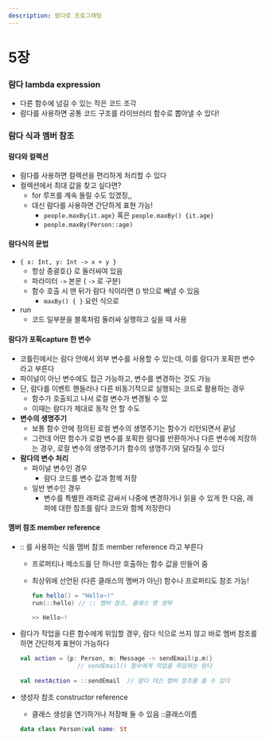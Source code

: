 ```yaml
---
description: 람다로 프로그래밍
---
```


# 5장

### 람다 lambda expression

* 다른 함수에 넘길 수 있는 작은 코드 조각
* 람다를 사용하면 공통 코드 구조를 라이브러리 함수로 뽑아낼 수 있다!

### 람다 식과 멤버 참조

#### 람다와 컬렉션

* 람다를 사용하면 컬렉션을 편리하게 처리할 수 있다
* 컬렉션에서 최대 값을 찾고 싶다면?
  * for 루프를 계속 돌릴 수도 있겠징,,
  * 대신 람다를 사용하면 간단하게 표현 가능!
    *  `people.maxBy{it.age}`  혹은 `people.maxBy() {it.age}`
    *  `people.maxBy(Person::age)`

#### 람다식의 문법

* `{ x: Int, y: Int -> x + y }`
  * 항상 중괄호{} 로 둘러싸여 있음
  * 파라미터 `->` 본문  \( `->` 로 구분\)
  * 함수 호출 시 맨 뒤가 람다 식이라면 \(\) 밖으로 빼낼 수 있음
    * `maxBy() { }`  요런 식으로  
* run
  * 코드 일부분을 블록처럼 둘러싸 실행하고 싶을 때 사용

#### 람다가 포획capture 한 변수

* 코틀린에서는 람다 안에서 외부 변수를 사용할 수 있는데, 이를 람다가 포획한 변수라고 부른다
* 파이널이 아닌 변수에도 접근 가능하고, 변수를 변경하는 것도 가능
* 단, 람다를 이벤트 핸들러나 다른 비동기적으로 실행되는 코드로 활용하는 경우
  * 함수가 호출되고 나서 로컬 변수가 변경될 수 있
  * 이때는 람다가 제대로 동작 안 할 수도
* **변수의 생명주기**
  * 보통 함수 안에 정의된 로컬 변수의 생명주기는 함수가 리턴되면서 끝남
  * 그런데 어떤 함수가 로컬 변수를 포획한 람다를 반환하거나 다른 변수에 저장하는 경우, 로컬 변수의 생명주기가 함수의 생명주기와 달라질 수 있다
* **람다의 변수 처리**
  * 파이널 변수인 경우
    * 람다 코드를 변수 값과 함께 저장
  * 일반 변수인 경우
    * 변수를 특별한 래퍼로 감싸서 나중에 변경하거나 읽을 수 있게 한 다음, 래퍼에 대한 참조를 람다 코드와 함께 저장한다

#### 멤버 참조 member reference

* :: 를 사용하는 식을 멤버 참조 member reference 라고 부른다
  * 프로퍼티나 메소드를 단 하나만 호출하는 함수 값을 만들어 줌
  * 최상위에 선언된 \(다른 클래스의 멤버가 아닌\) 함수나 프로퍼티도 참조 가능!

    ```kotlin
    fun hello() = "Hello~!"
    run(::hello) // :: 멤버 참조, 클래스 명 생략

    >> Hello~!
    ```
* 람다가 작업을 다른 함수에게 위임할 경우, 람다 식으로 쓰지 않고 바로 멤버 참조를 하면 간단하게 표현이 가능하다

  ```kotlin
  val action = {p: Person, m: Message -> sendEmail(p,m)} 
                  // sendEmail() 함수에게 작업을 위임하는 람다
                
  val nextAction = ::sendEmail  // 람다 대신 멤버 참조를 쓸 수 있다
  ```

* 생성자 참조 constructor reference

  * 클래스 생성을 연기하거나 저장해 둘 수 있음 ::클래스이름

  ```kotlin
  data class Person(val name: St
  ```

